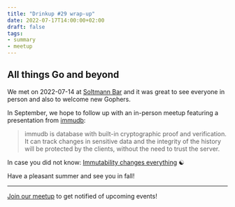 ```yaml
---
title: "Drinkup #29 wrap-up"
date: 2022-07-17T14:00:00+02:00
draft: false
tags:
- summary
- meetup
---
```


## All things Go and beyond

We met on 2022-07-14 at [Soltmann Bar](https://www.soltmann-bar.de/) and it was great to see
everyone in person and also to welcome new Gophers.

In September, we hope to follow up with an in-person meetup featuring a
presentation from [immudb](https://github.com/codenotary/immudb):

> immudb is database with built-in cryptographic proof and verification. It can
> track changes in sensitive data and the integrity of the history will be
> protected by the clients, without the need to trust the server.

In case you did not know: [Immutability changes
everything](https://fatcat.wiki/release/7t5f6gtalvfcxecl7q6zw2mrzi) ☯️

Have a pleasant summer and see you in fall!

----

[Join our meetup](https://www.meetup.com/Leipzig-Golang) to get notified of
upcoming events!

